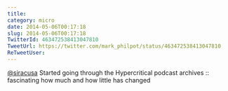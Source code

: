 ```yaml
---
title: 
category: micro
date: 2014-05-06T00:17:18
slug: 2014-05-06T00:17:18
TwitterId: 463472538413047810
TweetUrl: https://twitter.com/mark_philpot/status/463472538413047810
ReTweetUser: 
---
```


[@siracusa](https://twitter.com/siracusa) Started going through the Hypercritical podcast archives :: fascinating how much and how little has changed